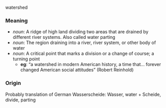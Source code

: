 watershed
### Meaning
+ _noun_: A ridge of high land dividing two areas that are drained by different river systems. Also called water parting
+ _noun_: The region draining into a river, river system, or other body of water
+ _noun_: A critical point that marks a division or a change of course; a turning point
    + __eg__: “a watershed in modern American history, a time that... forever changed American social attitudes” (Robert Reinhold)

### Origin

Probably translation of German Wasserscheide: Wasser, water + Scheide, divide, parting


